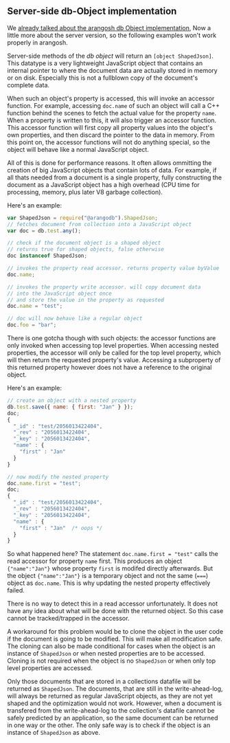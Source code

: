 Server-side db-Object implementation
------------------------------------

We [already talked about the arangosh db Object implementation](../Programs/Arangosh/README.md), Now a little more about the server version, so the following examples won't work properly in arangosh.

Server-side methods of the *db object* will return an `[object ShapedJson]`. This datatype is a very lightweight JavaScript object that contains an internal pointer to where the document data are actually stored in memory or on disk. Especially this is not a fullblown copy of the document's complete data. 

When such an object's property is accessed, this will invoke an accessor function. For example, accessing `doc.name` of such an object will call a C++ function behind the scenes to fetch the actual value for the property `name`. When a property is written to this, it will also trigger an accessor function. This accessor function will first copy all property values into the object's own properties, and then discard the pointer to the data in memory. From this point on, the accessor functions will not do anything special, so the object will behave like a normal JavaScript object.

All of this is done for performance reasons. It often allows ommitting the creation of big JavaScript objects that contain lots of data. For example, if all thats needed from a document is a single property, fully constructing the document as a JavaScript object has a high overhead (CPU time for processing, memory, plus later V8 garbage collection).

Here's an example:
```js
var ShapedJson = require("@arangodb").ShapedJson;
// fetches document from collection into a JavaScript object
var doc = db.test.any(); 

// check if the document object is a shaped object
// returns true for shaped objects, false otherwise
doc instanceof ShapedJson; 

// invokes the property read accessor. returns property value byValue
doc.name; 

// invokes the property write accessor. will copy document data
// into the JavaScript object once
// and store the value in the property as requested
doc.name = "test"; 

// doc will now behave like a regular object 
doc.foo = "bar"; 
```

There is one gotcha though with such objects: the accessor functions are only invoked when accessing top level properties. When accessing nested properties, the accessor will only be called for the top level property, which will then return the requested property's value. Accessing a subproperty of this returned property however does not have a reference to the original object.

Here's an example:

```js
// create an object with a nested property
db.test.save({ name: { first: "Jan" } });
doc;
{ 
  "_id" : "test/2056013422404", 
  "_rev" : "2056013422404", 
  "_key" : "2056013422404", 
  "name" : { 
    "first" : "Jan" 
  } 
}

// now modify the nested property
doc.name.first = "test";
doc;
{ 
  "_id" : "test/2056013422404", 
  "_rev" : "2056013422404", 
  "_key" : "2056013422404", 
  "name" : { 
    "first" : "Jan"  /* oops */
  } 
}
```

So what happened here? The statement `doc.name.first = "test"` calls the read accessor for property `name` first. This produces an object `{"name":"Jan"}` whose property `first` is modifed directly afterwards. But the object `{"name":"Jan"}` is a temporary object and not the same (`===`) object as `doc.name`. This is why updating the nested property effectively failed.

There is no way to detect this in a read accessor unfortunately. It does not have any idea about what will be done with the returned object. So this case cannot be tracked/trapped in the accessor.

A workaround for this problem would be to clone the object in the user code if the document is going to be modified. This will make all modification safe. The cloning can also be made conditional for cases when the object is an instance of `ShapedJson` or when nested properties are to be accessed. Cloning is not required when the object is no `ShapedJson` or when only top level properties are accessed.

Only those documents that are stored in a collections datafile will be returned as `ShapedJson`. The documents, that are still in the write-ahead-log, will always be returned as regular JavaScript objects, as they are not yet shaped and the optimization would not work. However, when a document is transfered from the write-ahead-log to the collection's datafile cannot be safely predicted by an application, so the same document can be returned in one way or the other. The only safe way is to check if the object is an instance of `ShapedJson` as above.
